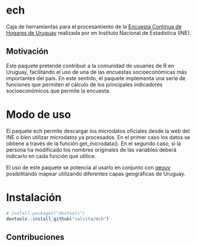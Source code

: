 
<!-- README.md is generated from README.Rmd. Please edit that file -->

# ech

Caja de herramientas para el procesamiento de la [Encuesta Continua de
Hogares de Uruguay](http://www.ine.gub.uy/encuesta-continua-de-hogares1)
realizada por en Instituto Nacional de Estadística (INE).

## Motivación

Este paquete pretende contribuir a la comunidad de usuaries de R en
Uruguay, facilitando el uso de una de las encuestas socioeconómicas más
importantes del país. En este sentido, el paquete implementa una serie
de funciones que permiten el cálculo de los principales indicadores
socioeconómicos que permite la encuesta.

# Modo de uso

El paquete ech permite descargar los microdatos oficiales desde la web
del INE o bien utilizar microdatos ya procesados. En el primer caso los
datos se obtiene a través de la función get\_microdata(). En el segundo
caso, si la persona ha modificado los nombres originales de las
variables deberá indicarlo en cada función que utilice.

El uso de este paquete se potencia al usarlo en conjunto con
[geouy](https://github.com/RichDeto/geouy) posibilitando mapear
utilizando diferentes capas geográficas de Uruguay.

# Instalación

``` r
# install.packages("devtools")
devtools::install_github("calcita/ech")
```

## Contribuciones
